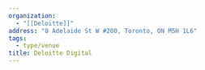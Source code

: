 ```yaml
---
organization:
  - "[[Deloitte]]"
address: "8 Adelaide St W #200, Toronto, ON M5H 1L6"
tags:
  - type/venue
title: Deloitte Digital
---
```


